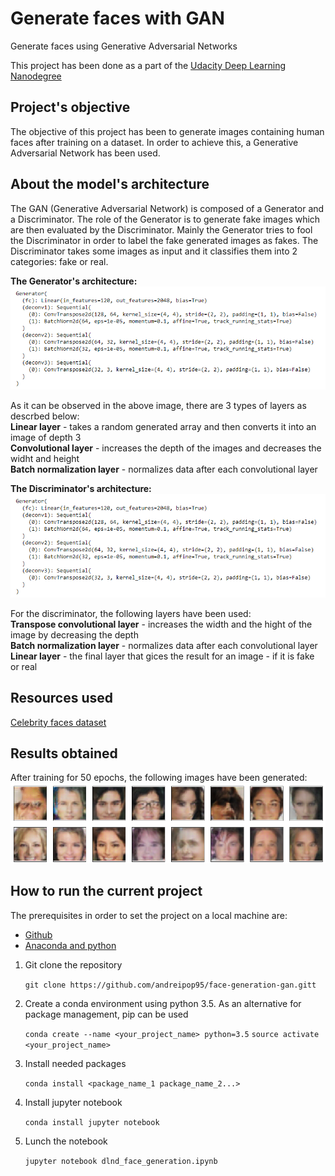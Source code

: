# Generate faces with GAN
Generate faces using Generative Adversarial Networks

This project has been done as a part of the [Udacity Deep Learning Nanodegree](https://eu.udacity.com/course/deep-learning-nanodegree--nd101)

## Project's objective
The objective of this project has been to generate images containing human faces after training on a dataset. In order to achieve this, a Generative Adversarial Network has been used.

## About the model's architecture
The GAN (Generative Adversarial Network) is composed of a Generator and a Discriminator. The role of the Generator is to generate fake images which are then evaluated by the Discriminator. Mainly the Generator tries to fool the Discriminator in order to label the fake generated images as fakes. The Discriminator takes some images as input and it classifies them into 2 categories: fake or real.

**The Generator's architecture:**
![alt text](https://github.com/andreipop95/face-generation-gan/blob/master/generator_architecture.png)

As it can be observed in the above image, there are 3 types of layers as descrbed below: <br/>
**Linear layer** - takes a random generated array and then converts it into an image of depth 3 <br/>
**Convolutional layer** - increases the depth of the images and decreases the widht and height <br/>
**Batch normalization layer** - normalizes data after each convolutional layer <br/>


**The Discriminator's architecture:**
![alt text](https://github.com/andreipop95/face-generation-gan/blob/master/generator_architecture.png)

For the discriminator, the following layers have been used: <br/>
**Transpose convolutional layer** - increases the width and the hight of the image by decreasing the depth <br/>
**Batch normalization layer** - normalizes data after each convolutional layer <br/>
**Linear layer** - the final layer that gices the result for an image - if it is fake or real <br/>

## Resources used
[Celebrity faces dataset](http://mmlab.ie.cuhk.edu.hk/projects/CelebA.html)

## Results obtained
After training for 50 epochs, the following images have been generated:
![alt text](https://github.com/andreipop95/face-generation-gan/blob/master/results.png)

## How to run the current project

The prerequisites in order to set the project on a local machine are:
* [Github](https://gist.github.com/derhuerst/1b15ff4652a867391f03)
* [Anaconda and python](https://docs.conda.io/projects/conda/en/latest/user-guide/install/windows.html)

1. Git clone the repository
   
   `git clone https://github.com/andreipop95/face-generation-gan.gitt`

2. Create a conda environment using python 3.5. As an alternative for package management, pip can be used

   `conda create --name <your_project_name> python=3.5`
   `source activate <your_project_name>`

3. Install needed packages
   
   `conda install <package_name_1 package_name_2...>`
   
4. Install jupyter notebook
   
   `conda install jupyter notebook`
 
5. Lunch the notebook
   
   `jupyter notebook dlnd_face_generation.ipynb`

